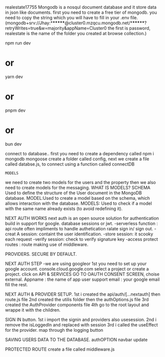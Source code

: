 realestate17755
Mongodb is a nosqul document database and it store data in json like documents.
first you need to create a free tier of mongodb.
you need to copy the string which you will have to fill in your .env file.
(mongodb+srv://Jhay:\***\*\*\*\*\***@cluster0.mzqcu.mongodb.net/\***\*\*\*\*\***?retryWrites=true&w=majority&appName=Cluster0
the first is password, realestate is the name of the folder you created at browse collection.)

npm run dev

# or

yarn dev

# or

pnpm dev

# or

bun dev

connect to database..
first you need to create a dependency called
npm i mongodb mongoose
create a folder called config, next we create a file called databse.js, to connect using a function called connectDB

    MODELS

we need to create two models for the users and the property then we also need to create models for the messaging.
WHAT IS MODELS? SCHEMA Used to define the structure of the User document in the MongoDB database.
MODEL:Used to create a model based on the schema, which allows interaction with the database.
MODELS: Used to check if a model with the same name already exists (to avoid redefining it).

NEXT AUTH WORKS
next auth is an open source solution for authentication build in support for google.
database sessions or jwt.
-serverless function : api route often impliments to handle authetication ralate sign in/ sign out.
-creat A session: containt the user identification.
-store session: it scooky each request
-verify session: check to verify signature key
-access protect routes : route making use of middleware.

PROVIDERS.
SECURE BY DEFAULT.

NEXT AUTH STEP
-we are using googleor 1st you need to set up your google account. console.cloud.google.com
select a project or create a project.
click on API & SERVICES GO TO OAUTH CONSENT SCREEN, choise external.
Appname : the name of app
user support email : your google email
fill the rest.

NEXT AUTH & PROVIDER SETUP.
1st i created the api/auth/[...nextauth] then route.js file
2nd created the utilis folder then the authOptions.js file
3rd created the AuthProvider components file
4th go to the root layout and wrappe it with the children.

SIGN IN button.
1st i import the signin and providers also usesession.
2nd i remove the isLoggedIn and replaced with session
3rd i called the useEffect for the provider. map through the logging button

SAVING USERS DATA TO THE DATABASE.
authOPTION
navbar update

PROTECTED ROUTE
create a file called middleware.js
